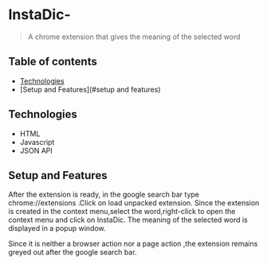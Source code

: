 # InstaDic-
> A chrome extension that gives the meaning of the selected word
## Table of contents
* [Technologies](#technologies)
* [Setup and Features](#setup and features)


## Technologies
* HTML
* Javascript
* JSON API

## Setup and Features
After the extension is ready,
in the google search bar type chrome://extensions .Click on load unpacked extension.
Since the extension is created in the context menu,select the word,right-click to open the context menu and click on InstaDic.
The meaning of the selected word is displayed in a popup window.

Since it is neither a browser action nor a page action ,the extension remains greyed out after the google search bar.
